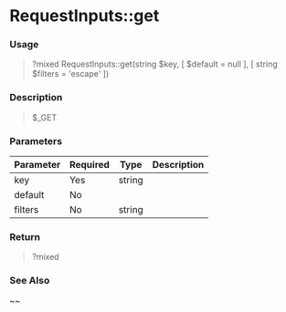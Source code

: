 
# RequestInputs::get 

### Usage

> ?mixed RequestInputs::get(string $key, [  $default = null ], [ string $filters = 'escape' ])

### Description

> $_GET

### Parameters

Parameter | Required | Type | Description
------------- |------------- |------------- |------------- 
key | Yes | string |
default | No |  |
filters | No | string |

### Return
> ?mixed 
### See Also

~~


